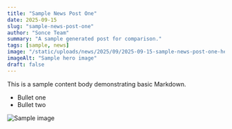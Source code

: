 ```yaml
---
title: "Sample News Post One"
date: 2025-09-15
slug: "sample-news-post-one"
author: "Sonce Team"
summary: "A sample generated post for comparison."
tags: [sample, news]
image: "/static/uploads/news/2025/09/2025-09-15-sample-news-post-one-hero.jpg"
imageAlt: "Sample hero image"
draft: false
---
```


This is a sample content body demonstrating basic Markdown.

- Bullet one
- Bullet two

![Sample image](/static/uploads/news/2025/09/2025-09-15-sample-news-post-one-hero.jpg)